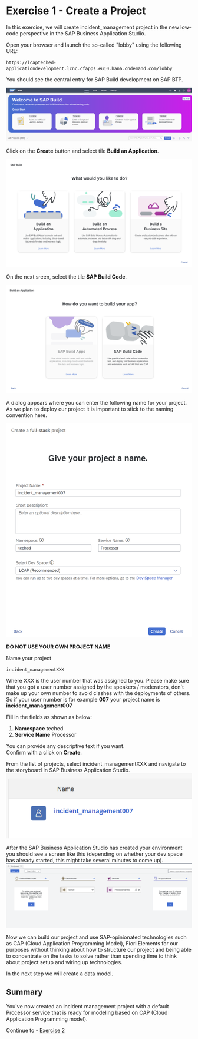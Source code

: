 # Exercise 1 - Create a Project

In this exercise, we will create incident_management project in the new low-code perspective in the SAP Business Application Studio.

Open your browser and launch the so-called "lobby" using the following URL:
```URL
https://lcapteched-applicationdevelopment.lcnc.cfapps.eu10.hana.ondemand.com/lobby
```
You should see the central entry for SAP Build development on SAP BTP.

![](/exercises/Ex1/images/Lobby.png)

Click on the **Create** button and select tile **Build an Application**. 

![](/exercises/Ex1/images/BuildApplication.png)

On the next sreen, select the tile **SAP Build Code**.

![](/exercises/Ex1/images/BuildCode.png)

A dialog appears where you can enter the following name for your project. As we plan to deploy our project it is important to stick to the naming convention here.  

![](/exercises/Ex1/images/FullStack.png)

**DO NOT USE YOUR OWN PROJECT NAME**  

Name your project   
```
incident_managementXXX
```
Where XXX is the user number that was assigned to you. Please make sure that you got a user number assigned by the speakers / moderators, don't make up your own number to avoid clashes with the deployments of others. So if your user number is for example **007** your project name is **incident_management007**

Fill in the fields as shown as below:
1. **Namespace**	teched
2. **Service Name**	Processor
   
You can provide any descriptive text if you want.  
Confirm with a click on **Create**.

From the list of projects, select incident_managementXXX and navigate to the storyboard in SAP Business Application Studio.
![](/exercises/Ex1/images/ProjectLink.png)

After the SAP Business Application Studio has created your environment you should see a screen like this (depending on whether your dev space has already started, this might take several minutes to come up).
![](/exercises/Ex1/images/ProjectCreated.png)

Now we can build our project and use SAP-opinionated technologies such as CAP (Cloud Application Programming Model), Fiori Elements for our purposes without thinking about how to structure our project and being able to concentrate on the tasks to solve rather than spending time to think about project setup and wiring up technologies.

In the next step we will create a data model.

## Summary

You've now created an incident management project with a default Processor service that is ready for modeling based on CAP (Cloud Application Programming model).

Continue to - [Exercise 2](../Ex2/README.md)

